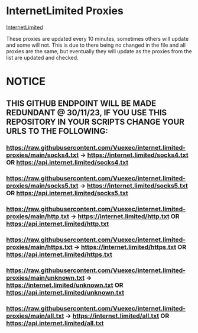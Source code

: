﻿# InternetLimited Proxies

[InternetLimited](https://internet.limited/)

These proxies are updated every 10 minutes, sometimes others will update and some will not. This is due to there being no changed in the file and all proxies are the same, but eventually they will update as the proxies from the list are updated and checked.

# NOTICE

## THIS GITHUB ENDPOINT WILL BE MADE REDUNDANT @ 30/11/23, IF YOU USE THIS REPOSITORY IN YOUR SCRIPTS CHANGE YOUR URLS TO THE FOLLOWING:

### https://raw.githubusercontent.com/Vuexec/internet.limited-proxies/main/socks4.txt -> https://internet.limited/socks4.txt OR https://api.internet.limited/socks4.txt
### https://raw.githubusercontent.com/Vuexec/internet.limited-proxies/main/socks5.txt -> https://internet.limited/socks5.txt OR https://api.internet.limited/socks5.txt
### https://raw.githubusercontent.com/Vuexec/internet.limited-proxies/main/http.txt -> https://internet.limited/http.txt OR https://api.internet.limited/http.txt
### https://raw.githubusercontent.com/Vuexec/internet.limited-proxies/main/https.txt -> https://internet.limited/https.txt OR https://api.internet.limited/https.txt
### https://raw.githubusercontent.com/Vuexec/internet.limited-proxies/main/unknown.txt -> https://internet.limited/unknown.txt OR https://api.internet.limited/unknown.txt
### https://raw.githubusercontent.com/Vuexec/internet.limited-proxies/main/all.txt -> https://internet.limited/all.txt OR https://api.internet.limited/all.txt
